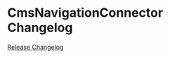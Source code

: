 # CmsNavigationConnector Changelog

[Release Changelog](https://github.com/spryker/CmsNavigationConnector/releases)
